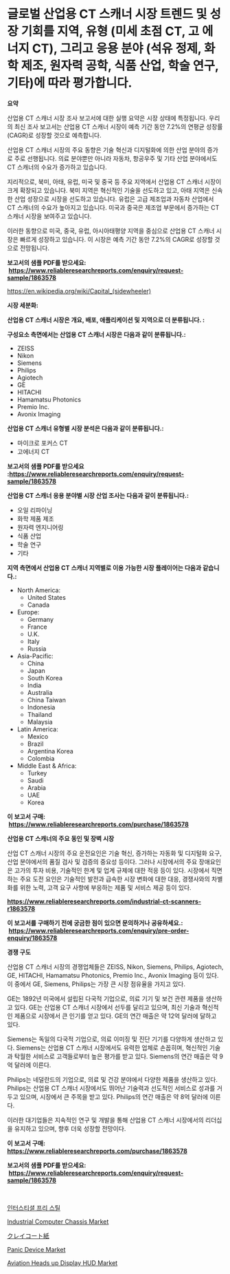 <p><h1>글로벌 산업용 CT 스캐너 시장 트렌드 및 성장 기회를 지역, 유형 (미세 초점 CT, 고 에너지 CT), 그리고 응용 분야 (석유 정제, 화학 제조, 원자력 공학, 식품 산업, 학술 연구, 기타)에 따라 평가합니다.</h1></p><p><strong>요약</strong></p>
<p><p>산업용 CT 스캐너 시장 조사 보고서에 대한 실행 요약은 시장 상태에 특정됩니다. 우리의 최신 조사 보고서는 산업용 CT 스캐너 시장이 예측 기간 동안 7.2%의 연평균 성장률(CAGR)로 성장할 것으로 예측합니다.</p><p>산업용 CT 스캐너 시장의 주요 동향은 기술 혁신과 디지털화에 의한 산업 분야의 증가로 주로 선행됩니다. 의료 분야뿐만 아니라 자동차, 항공우주 및 기타 산업 분야에서도 CT 스캐너의 수요가 증가하고 있습니다.</p><p>지리적으로, 북미, 아태, 유럽, 미국 및 중국 등 주요 지역에서 산업용 CT 스캐너 시장이 크게 확장되고 있습니다. 북미 지역은 혁신적인 기술을 선도하고 있고, 아태 지역은 신속한 산업 성장으로 시장을 선도하고 있습니다. 유럽은 고급 제조업과 자동차 산업에서 CT 스캐너의 수요가 높아지고 있습니다. 미국과 중국은 제조업 부문에서 증가하는 CT 스캐너 시장을 보여주고 있습니다.</p><p>이러한 동향으로 미국, 중국, 유럽, 아시아태평양 지역을 중심으로 산업용 CT 스캐너 시장은 빠르게 성장하고 있습니다. 이 시장은 예측 기간 동안 7.2%의 CAGR로 성장할 것으로 전망됩니다.</p></p>
<p><strong>보고서의 샘플 PDF를 받으세요: &nbsp;<a href="https://www.reliableresearchreports.com/enquiry/request-sample/1863578">https://www.reliableresearchreports.com/enquiry/request-sample/1863578</a></strong></p>
<p><a href="https://en.wikipedia.org/wiki/Capital_(sidewheeler)">https://en.wikipedia.org/wiki/Capital_(sidewheeler)</a></p>
<p><strong>시장 세분화:</strong></p>
<p><strong> 산업용 CT 스캐너 시장은 개요, 배포, 애플리케이션 및 지역으로 더 분류됩니다. :</strong></p>
<p><strong>구성요소 측면에서는 산업용 CT 스캐너 시장은 다음과 같이 분류됩니다.:</strong></p>
<p><ul><li>ZEISS</li><li>Nikon</li><li>Siemens</li><li>Philips</li><li>Agiotech</li><li>GE</li><li>HITACHI</li><li>Hamamatsu Photonics</li><li>Premio Inc.</li><li>Avonix Imaging</li></ul></p>
<p><strong> 산업용 CT 스캐너 유형별 시장 분석은 다음과 같이 분류됩니다.:</strong></p>
<p><ul><li>마이크로 포커스 CT</li><li>고에너지 CT</li></ul></p>
<p><strong>보고서의 샘플 PDF를 받으세요 :<a href="https://www.reliableresearchreports.com/enquiry/request-sample/1863578">https://www.reliableresearchreports.com/enquiry/request-sample/1863578</a></strong></p>
<p><strong> 산업용 CT 스캐너 응용 분야별 시장 산업 조사는 다음과 같이 분류됩니다.:</strong></p>
<p><ul><li>오일 리파이닝</li><li>화학 제품 제조</li><li>원자력 엔지니어링</li><li>식품 산업</li><li>학술 연구</li><li>기타</li></ul></p>
<p><strong>지역 측면에서 산업용 CT 스캐너 지역별로 이용 가능한 시장 플레이어는 다음과 같습니다.:</strong></p>
<p><ul>
    <li>
        North America:
        <ul>
            <li>United States</li>
            <li>Canada</li>
        </ul>
    </li>
    <li>
        Europe:
        <ul>
            <li>Germany</li>
            <li>France</li>
            <li>U.K.</li>
            <li>Italy</li>
            <li>Russia</li>
        </ul>
    </li>
    <li>
        Asia-Pacific:
        <ul>
            <li>China</li>
            <li>Japan</li>
            <li>South Korea</li>
            <li>India</li>
            <li>Australia</li>
            <li>China Taiwan</li>
            <li>Indonesia</li>
            <li>Thailand</li>
            <li>Malaysia</li>
        </ul>
    </li>
    <li>
        Latin America:
        <ul>
            <li>Mexico</li>
            <li>Brazil</li>
            <li>Argentina Korea</li>
            <li>Colombia</li>
        </ul>
    </li>
    <li>
        Middle East & Africa:
        <ul>
            <li>Turkey</li>
            <li>Saudi</li>
            <li>Arabia</li>
            <li>UAE</li>
            <li>Korea</li>
        </ul>
    </li>
    </ul></p>
<p><strong>이 보고서 구매: &nbsp;<a href="https://www.reliableresearchreports.com/purchase/1863578">https://www.reliableresearchreports.com/purchase/1863578</a></strong></p>
<p><strong>산업용 CT 스캐너의 주요 동인 및 장벽 시장</strong></p>
<p><p>산업 CT 스캐너 시장의 주요 운전요인은 기술 혁신, 증가하는 자동화 및 디지털화 요구, 산업 분야에서의 품질 검사 및 검증의 중요성 등이다. 그러나 시장에서의 주요 장애요인은 고가의 투자 비용, 기술적인 한계 및 업계 규제에 대한 적응 등이 있다. 시장에서 직면하는 주요 도전 요인은 기술적인 발전과 급속한 시장 변화에 대한 대응, 경쟁사와의 차별화를 위한 노력, 고객 요구 사항에 부응하는 제품 및 서비스 제공 등이 있다.</p></p>
<p><strong><a href="https://www.reliableresearchreports.com/industrial-ct-scanners-r1863578">https://www.reliableresearchreports.com/industrial-ct-scanners-r1863578</a></strong></p>
<p><strong>이 보고서를 구매하기 전에 궁금한 점이 있으면 문의하거나 공유하세요.: &nbsp;<a href="https://www.reliableresearchreports.com/enquiry/pre-order-enquiry/1863578">https://www.reliableresearchreports.com/enquiry/pre-order-enquiry/1863578</a></strong></p>
<p><strong>경쟁 구도</strong></p>
<p><p>산업용 CT 스캐너 시장의 경쟁업체들은 ZEISS, Nikon, Siemens, Philips, Agiotech, GE, HITACHI, Hamamatsu Photonics, Premio Inc., Avonix Imaging 등이 있다. 이 중에서 GE, Siemens, Philips는 가장 큰 시장 점유율을 가지고 있다.</p><p>GE는 1892년 미국에서 설립된 다국적 기업으로, 의료 기기 및 보건 관련 제품을 생산하고 있다. GE는 산업용 CT 스캐너 시장에서 선두를 달리고 있으며, 최신 기술과 혁신적인 제품으로 시장에서 큰 인기를 얻고 있다. GE의 연간 매출은 약 12억 달러에 달하고 있다.</p><p>Siemens는 독일의 다국적 기업으로, 의료 이미징 및 진단 기기를 다양하게 생산하고 있다. Siemens는 산업용 CT 스캐너 시장에서도 유력한 업체로 손꼽히며, 혁신적인 기술과 탁월한 서비스로 고객들로부터 높은 평가를 받고 있다. Siemens의 연간 매출은 약 9억 달러에 이른다.</p><p>Philips는 네덜란드의 기업으로, 의료 및 건강 분야에서 다양한 제품을 생산하고 있다. Philips는 산업용 CT 스캐너 시장에서도 뛰어난 기술력과 선도적인 서비스로 성과를 거두고 있으며, 시장에서 큰 주목을 받고 있다. Philips의 연간 매출은 약 8억 달러에 이른다.</p><p>이러한 대기업들은 지속적인 연구 및 개발을 통해 산업용 CT 스캐너 시장에서의 리더십을 유지하고 있으며, 향후 더욱 성장할 전망이다.</p></p>
<p><strong>이 보고서 구매: &nbsp; <a href="https://www.reliableresearchreports.com/purchase/1863578">https://www.reliableresearchreports.com/purchase/1863578</a></strong></p>
<p><strong>보고서의 샘플 PDF를 받으세요: &nbsp;<a href="https://www.reliableresearchreports.com/enquiry/request-sample/1863578">https://www.reliableresearchreports.com/enquiry/request-sample/1863578</a></strong><strong></strong></p>
<p>&nbsp;</p>
<p><p><a href="https://github.com/LuckeyCorbin/Market-Research-Report-List-2/blob/main/673333841463.md">인터스티셜 프리 스틸</a></p><p><a href="https://github.com/michealerrygz/Market-Research-Report-List-1/blob/main/industrial-computer-chassis-market.md">Industrial Computer Chassis Market</a></p><p><a href="https://github.com/RandallRunte2023/Market-Research-Report-List-2/blob/main/502184131806.md">クレイコート紙</a></p><p><a href="https://github.com/kairirfan6/Market-Research-Report-List-1/blob/main/panic-device-market.md">Panic Device Market</a></p><p><a href="https://medium.com/@sally.slat78543/aviation-heads-up-display-hud-market-emerging-trends-and-future-prospects-for-period-from-2024-to-4b9acf06c4aa">Aviation Heads up Display HUD Market</a></p></p>